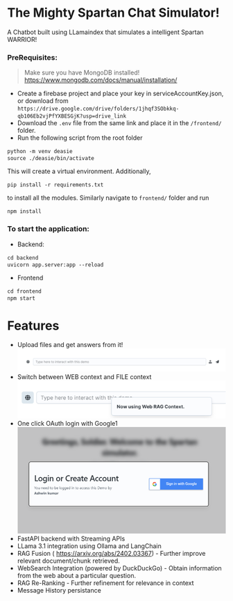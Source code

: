 # The Mighty Spartan Chat Simulator!

A Chatbot built using LLamaindex that simulates a intelligent Spartan WARRIOR!

### PreRequisites:

> Make sure you have MongoDB installed! https://www.mongodb.com/docs/manual/installation/

- Create a firebase project and place your key in serviceAccountKey.json, or download from `https://drive.google.com/drive/folders/1jhqf3SObkkq-qb106Eb2vjPfYXBESGjK?usp=drive_link`
- Download the `.env` file from the same link and place it in the `/frontend/` folder.
- Run the following script from the root folder

```
python -m venv deasie
source ./deasie/bin/activate
```

This will create a virtual environment. Additionally,

```
pip install -r requirements.txt
```

to install all the modules. Similarly navigate to `frontend/` folder and run

```
npm install
```

### To start the application:

- Backend:

```
cd backend
uvicorn app.server:app --reload
```

- Frontend

```
cd frontend
npm start
```

# Features

- Upload files and get answers from it!
  ![alt text](assets/image.png)
- Switch between WEB context and FILE context
  ![alt text](assets/image-1.png)
- One click OAuth login with Google1
  ![alt text](assets/image-3.png)
- FastAPI backend with Streaming APIs
- LLama 3.1 integration using Ollama and LangChain
- RAG Fusion ( https://arxiv.org/abs/2402.03367) - Further improve relevant document/chunk retrieved.
- WebSearch Integration (powered by DuckDuckGo) - Obtain information from the web about a particular question.
- RAG Re-Ranking - Further refinement for relevance in context
- Message History persistance

